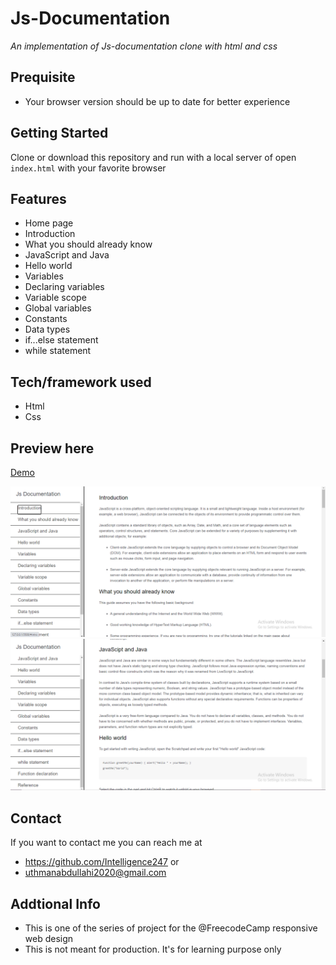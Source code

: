 # Js-Documentation
*An implementation of Js-documentation clone with html and css*
## Prequisite
- Your browser version should be up to date for better experience
## Getting Started
Clone or download this repository and run with a local server of open `index.html` with your favorite browser
## Features
- Home page
- Introduction
- What you should already know
- JavaScript and Java
- Hello world
- Variables
- Declaring variables
- Variable scope
- Global variables
- Constants
- Data types
- if...else statement
- while statement
## Tech/framework used
- Html
- Css
## Preview here
[Demo]()

![screenshot](./media/sketch1.png)
![screenshot](./media/sketch2.png)


## Contact
If you want to contact me you can reach me at
- https://github.com/Intelligence247 or
- uthmanabdullahi2020@gmail.com
## Addtional Info
- This is one of the series of project for the @FreecodeCamp responsive web design
- This is not meant for production. It's for learning purpose only
